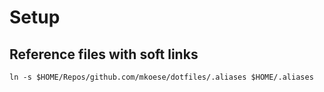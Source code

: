 # Setup

## Reference files with soft links

```shell
ln -s $HOME/Repos/github.com/mkoese/dotfiles/.aliases $HOME/.aliases
```